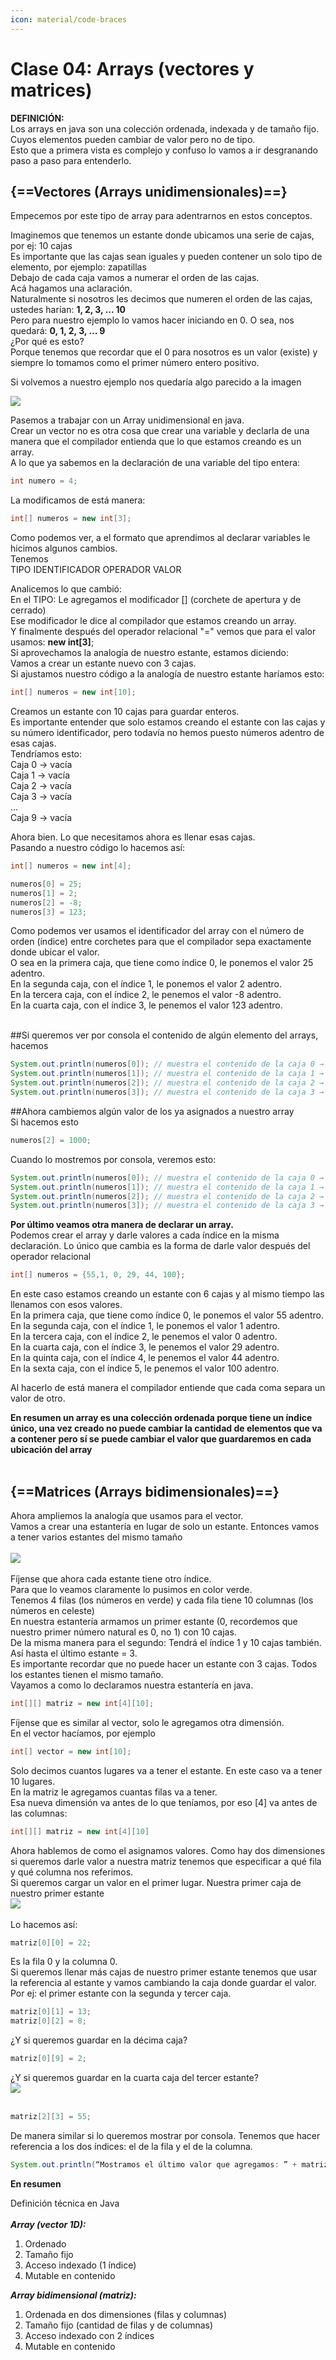 ```yaml
---
icon: material/code-braces
---
```


# Clase 04: Arrays (vectores y matrices)

**DEFINICIÓN:**<br>
Los arrays en java son una colección ordenada, indexada y de tamaño fijo. Cuyos elementos pueden cambiar de valor pero 
no de tipo.<br>
Esto que a primera vista es complejo y confuso lo vamos a ir desgranando paso a paso para entenderlo. 


## {==Vectores (Arrays unidimensionales)==}

Empecemos por este tipo de array para adentrarnos en estos conceptos.

Imaginemos que tenemos un estante donde ubicamos una serie de cajas, por ej: 10 cajas<br>
Es importante que las cajas sean iguales y pueden contener un solo tipo de elemento, por ejemplo: zapatillas<br>
Debajo de cada caja vamos a numerar el orden de las cajas.<br>
Acá hagamos una aclaración.<br>
Naturalmente si nosotros les decimos que numeren el orden de las cajas, ustedes harían: **1, 2, 3, ... 10**<br>
Pero para nuestro ejemplo lo vamos hacer iniciando en 0. O sea, nos quedará: **0, 1, 2, 3, ... 9**<br>
¿Por qué es esto?<br>
Porque tenemos que recordar que el 0 para nosotros es un valor (existe) y siempre lo tomamos como el primer número
entero positivo.

Si volvemos a nuestro ejemplo nos quedaría algo parecido a la imagen <br>

<img src="../../images/estante.jpg">

Pasemos a trabajar con un Array unidimensional en java. <br>
Crear un vector no es otra cosa que crear una variable y declarla de una manera que el compilador entienda que lo 
que estamos creando es un array.<br>
A lo que ya sabemos en la declaración de una variable del tipo entera:

```java
int numero = 4;
```

La modificamos de está manera:

```java
int[] numeros = new int[3];
```

Como podemos ver, a el formato que aprendimos al declarar variables le hicimos algunos cambios.<br>
Tenemos<br> 
TIPO    IDENTIFICADOR   OPERADOR    VALOR<br>

Analicemos lo que cambió: <br>
En el TIPO: Le agregamos el modificador [] (corchete de apertura y de cerrado)<br>
Ese modificador le dice al compilador que estamos creando un array.<br>
Y finalmente después del operador relacional "=" vemos que para el valor usamos: **new int[3]**;<br>
Si aprovechamos la analogía de nuestro estante, estamos diciendo:<br>
Vamos a crear un estante nuevo con 3 cajas.<br>
Si ajustamos nuestro código a la analogía de nuestro estante haríamos esto:

```java
int[] numeros = new int[10];
```
Creamos un estante con 10 cajas para guardar enteros.<br>
Es importante entender que solo estamos creando el estante con las cajas y su número identificador, pero todavía no hemos
puesto números adentro de esas cajas.<br>
Tendríamos esto:<br>
Caja 0 -> vacía <br>
Caja 1 -> vacía <br>
Caja 2 -> vacía <br>
Caja 3 -> vacía <br>
...<br>
Caja 9 -> vacía <br>

Ahora bien. Lo que necesitamos ahora es llenar esas cajas.<br>
Pasando a nuestro código lo hacemos así:<br>

```java
int[] numeros = new int[4];

numeros[0] = 25;
numeros[1] = 2;
numeros[2] = -8;
numeros[3] = 123;
```

Como podemos ver usamos el identificador del array con el número de orden (índice) entre corchetes para que el 
compilador sepa exactamente donde ubicar el valor.<br>
O sea en la primera caja, que tiene como índice 0, le ponemos el valor 25 adentro.<br>
En la segunda caja, con el índice 1, le ponemos el valor 2 adentro.<br>
En la tercera caja, con el índice 2, le penemos el valor -8 adentro.<br>
En la cuarta caja, con el índice 3, le penemos el valor 123 adentro.<br><br>

##Si queremos ver por consola el contenido de algún elemento del arrays, hacemos

```java
System.out.println(numeros[0]); // muestra el contenido de la caja 0 → imprime 25
System.out.println(numeros[1]); // muestra el contenido de la caja 1 → imprime 2
System.out.println(numeros[2]); // muestra el contenido de la caja 2 → imprime -8
System.out.println(numeros[3]); // muestra el contenido de la caja 3 → imprime 123
```



##Ahora cambiemos algún valor de los ya asignados a nuestro array<br>
Si hacemos esto

```java
numeros[2] = 1000;
```

Cuando lo mostremos por consola, veremos esto:
```java
System.out.println(numeros[0]); // muestra el contenido de la caja 0 → imprime 25
System.out.println(numeros[1]); // muestra el contenido de la caja 1 → imprime 2
System.out.println(numeros[2]); // muestra el contenido de la caja 2 → imprime 1000
System.out.println(numeros[3]); // muestra el contenido de la caja 3 → imprime 123
```


**Por último veamos otra manera de declarar un array.<br>**
Podemos crear el array y darle valores a cada índice en la misma declaración. Lo único que cambia es la forma de darle 
valor después del operador relacional<br>

```java
int[] numeros = {55,1, 0, 29, 44, 100};
```

En este caso estamos creando un estante con 6 cajas y al mismo tiempo las llenamos con esos valores.<br>
En la primera caja, que tiene como índice 0, le ponemos el valor 55 adentro.<br>
En la segunda caja, con el índice 1, le ponemos el valor 1 adentro.<br>
En la tercera caja, con el índice 2, le penemos el valor 0 adentro.<br>
En la cuarta caja, con el índice 3, le penemos el valor 29 adentro.<br>
En la quinta caja, con el índice 4, le penemos el valor 44 adentro.<br>
En la sexta caja, con el índice 5, le penemos el valor 100 adentro.<br>

Al hacerlo de está manera el compilador entiende que cada coma separa un valor de otro.

**En resumen un array es una colección ordenada porque tiene un índice único, una vez creado no puede cambiar la 
cantidad de elementos que va a contener pero sí se puede cambiar el valor que guardaremos en cada ubicación del
array**
<br><br>
## {==Matrices (Arrays bidimensionales)==}

Ahora ampliemos la analogía que usamos para el vector.<br>
Vamos a crear una estantería en lugar de solo un estante. Entonces vamos a tener varios estantes del mismo tamaño
<br><br>
<img src="../../images/estanteria.png">
<br><br>
Fíjense que ahora cada estante tiene otro índice.<br>
Para que lo veamos claramente lo pusimos en color verde.<br>
Tenemos 4 filas (los números en verde) y cada fila tiene 10 columnas (los números en celeste)<br>
En nuestra estantería armamos un primer estante (0, recordemos que nuestro primer número natural es 0, no 1) con 
10 cajas.<br>
De la misma manera para el segundo: Tendrá el índice 1 y 10 cajas también.<br>
Así hasta el último estante = 3.<br>
Es importante recordar que no puede hacer un estante con 3 cajas. Todos los estantes tienen el mismo tamaño.<br>
Vayamos a como lo declaramos nuestra estantería en java.<br>

```java
int[][] matriz = new int[4][10];
```
Fíjense que es similar al vector, solo le agregamos otra dimensión.<br>
En el vector hacíamos, por ejemplo
```java
int[] vector = new int[10];
```

Solo decimos cuantos lugares va a tener el estante. En este caso va a tener 10 lugares.<br>
En la matriz le agregamos cuantas filas va a tener.<br>
Esa nueva dimensión va antes de lo que teníamos, por eso [4] va antes de las columnas:<br>

```java
int[][] matriz = new int[4][10]
```
Ahora hablemos de como el asignamos valores. Como hay dos dimensiones si queremos darle valor a nuestra
matriz tenemos que especificar a qué fila y qué columna nos referimos.<br>
Si queremos cargar un valor en el primer lugar. Nuestra primer caja de nuestro primer estante<br>
<img src="../../images/primerLugar.png">
<br>
<br>
Lo hacemos así:

```java
matriz[0][0] = 22;
```

Es la fila 0 y la columna 0.<br>
Si queremos llenar más cajas de nuestro primer estante tenemos que usar la referencia al estante y 
vamos cambiando la caja donde guardar el valor. Por ej: el primer estante con la segunda y tercer caja.<br>

```java
matriz[0][1] = 13;
matriz[0][2] = 8;
```

¿Y si queremos guardar en la décima caja?<br>

```java
matriz[0][9] = 2;
```

¿Y si queremos guardar en la cuarta caja del tercer estante?<br>
<img src="../../images/cuartoLugarTercerEstante.png">
<br>
<br>
```java
matriz[2][3] = 55;
```

De manera similar si lo queremos mostrar por consola. Tenemos que hacer referencia a los dos 
índices: el de la fila y el de la columna.

```java
System.out.println(“Mostramos el último valor que agregamos: ” + matriz[2][3]);
```

**En resumen**<br>

Definición técnica en Java<br><br>
***Array (vector 1D):***
1. Ordenado
2. Tamaño fijo
3. Acceso indexado (1 índice)
4. Mutable en contenido

***Array bidimensional (matriz):***

1. Ordenada en dos dimensiones (filas y columnas)
2. Tamaño fijo (cantidad de filas y de columnas)
3. Acceso indexado con 2 índices
4. Mutable en contenido
